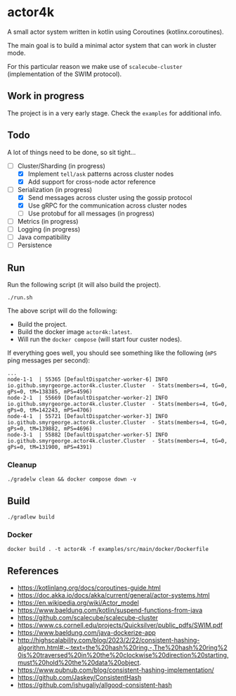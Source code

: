 # actor4k

A small actor system written in kotlin using Coroutines (kotlinx.coroutines).

The main goal is to build a minimal actor system that can work in cluster mode.

For this particular reason we make use of `scalecube-cluster` (implementation of the SWIM protocol).

## Work in progress

The project is in a very early stage.
Check the `examples` for additional info.

## Todo

A lot of things need to be done, so sit tight…

- [ ] Cluster/Sharding (in progress)
  - [x] Implement `tell/ask` patterns across cluster nodes
  - [x] Add support for cross-node actor reference
- [ ] Serialization (in progress)
  - [x] Send messages across cluster using the gossip protocol
  - [x] Use gRPC for the communication across cluster nodes
  - [ ] Use protobuf for all messages (in progress)
- [ ] Metrics (in progress)
- [ ] Logging (in progress)
- [ ] Java compatibility
- [ ] Persistence

## Run

Run the following script (it will also build the project).

```shell
./run.sh
```

The above script will do the following:
- Build the project.
- Build the docker image `actor4k:latest`.
- Will run the `docker compose` (will start four custer nodes).

If everything goes well, you should see something like the following (`mPS` ping messages per second):
```text
...
node-1-1  | 55365 [DefaultDispatcher-worker-6] INFO  io.github.smyrgeorge.actor4k.cluster.Cluster  - Stats(members=4, tG=0, gPs=0, tM=138385, mPS=4596)
node-2-1  | 55669 [DefaultDispatcher-worker-2] INFO  io.github.smyrgeorge.actor4k.cluster.Cluster  - Stats(members=4, tG=0, gPs=0, tM=142243, mPS=4706)
node-4-1  | 55721 [DefaultDispatcher-worker-3] INFO  io.github.smyrgeorge.actor4k.cluster.Cluster  - Stats(members=4, tG=0, gPs=0, tM=139882, mPS=4696)
node-3-1  | 55882 [DefaultDispatcher-worker-5] INFO  io.github.smyrgeorge.actor4k.cluster.Cluster  - Stats(members=4, tG=0, gPs=0, tM=131900, mPS=4391)
```

### Cleanup

```shell
./gradelw clean && docker compose down -v
```

## Build

```shell
./gradlew build
```

### Docker

```shell
docker build . -t actor4k -f examples/src/main/docker/Dockerfile
```

## References

- https://kotlinlang.org/docs/coroutines-guide.html
- https://doc.akka.io/docs/akka/current/general/actor-systems.html
- https://en.wikipedia.org/wiki/Actor_model
- https://www.baeldung.com/kotlin/suspend-functions-from-java
- https://github.com/scalecube/scalecube-cluster
- https://www.cs.cornell.edu/projects/Quicksilver/public_pdfs/SWIM.pdf
- https://www.baeldung.com/java-dockerize-app
- http://highscalability.com/blog/2023/2/22/consistent-hashing-algorithm.html#:~:text=the%20hash%20ring.-,The%20hash%20ring%20is%20traversed%20in%20the%20clockwise%20direction%20starting,must%20hold%20the%20data%20object.
- https://www.pubnub.com/blog/consistent-hashing-implementation/
- https://github.com/Jaskey/ConsistentHash
- https://github.com/ishugaliy/allgood-consistent-hash